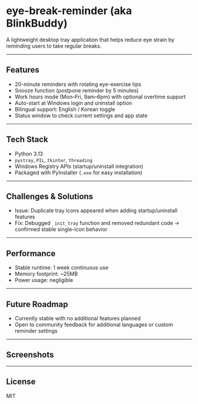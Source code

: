 # eye-break-reminder (aka BlinkBuddy)

A lightweight desktop tray application that helps reduce eye strain by reminding users to take regular breaks.

---

## Features
- 20-minute reminders with rotating eye-exercise tips
- Snooze function (postpone reminder by 5 minutes)
- Work hours mode (Mon–Fri, 9am–6pm) with optional overtime support
- Auto-start at Windows login and uninstall option
- Bilingual support: English / Korean toggle
- Status window to check current settings and app state

---

## Tech Stack
- Python 3.13
- `pystray`, `PIL`, `tkinter`, `threading`
- Windows Registry APIs (startup/uninstall integration)
- Packaged with PyInstaller (`.exe` for easy installation)

---

## Challenges & Solutions
- Issue: Duplicate tray icons appeared when adding startup/uninstall features  
- Fix: Debugged `_init_tray` function and removed redundant code → confirmed stable single-icon behavior

---

## Performance
- Stable runtime: 1 week continuous use  
- Memory footprint: ~25MB  
- Power usage: negligible

---

## Future Roadmap
- Currently stable with no additional features planned  
- Open to community feedback for additional languages or custom reminder settings

---

## Screenshots


---

## License
MIT
